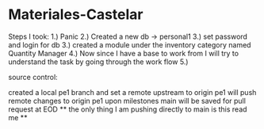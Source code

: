 # Materiales-Castelar
Steps I took:
1.) Panic
2.) Created a new db -> personal1
3.) set password and login for db
3.) created a module under the inventory category named Quantity Manager
4.) Now since I have a base to work from I will try to understand the task by going through the work flow
5.)





source control: 

created a local pe1 branch and set a remote upstream to origin pe1 will push remote changes to origin pe1 upon milestones
main will be saved for pull request at EOD
**
the only thing I am pushing directly to main is this read me
**
